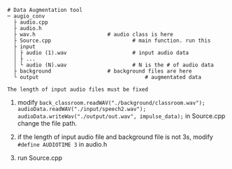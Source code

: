 ```
# Data Augmentation tool
─ augio_conv
  ├ audio.cpp           
  ├ audio.h           
  ├ wav.h                       # audio class is here
  ├ Source.cpp 					       	# main function. run this      
  ├ input
  │ ├ audio (1).wav 				    # input audio data
  │ ├ ...
  │ └ audio (N).wav 				    # N is the # of audio data
  ├ background                  # background files are here
  └ output 							        # augmentated data
```

``
The length of input audio files must be fixed
``

1. modify
`
back_classroom.readWAV("./background/classroom.wav");
audioData.readWAV("./input/speech2.wav");
audioData.writeWav("./output/out.wav", impulse_data);
` in Source.cpp
change the file path.

2. if the length of input audio file and background file is not 3s,
modify `#define AUDIOTIME 3` in audio.h


3. run Source.cpp
